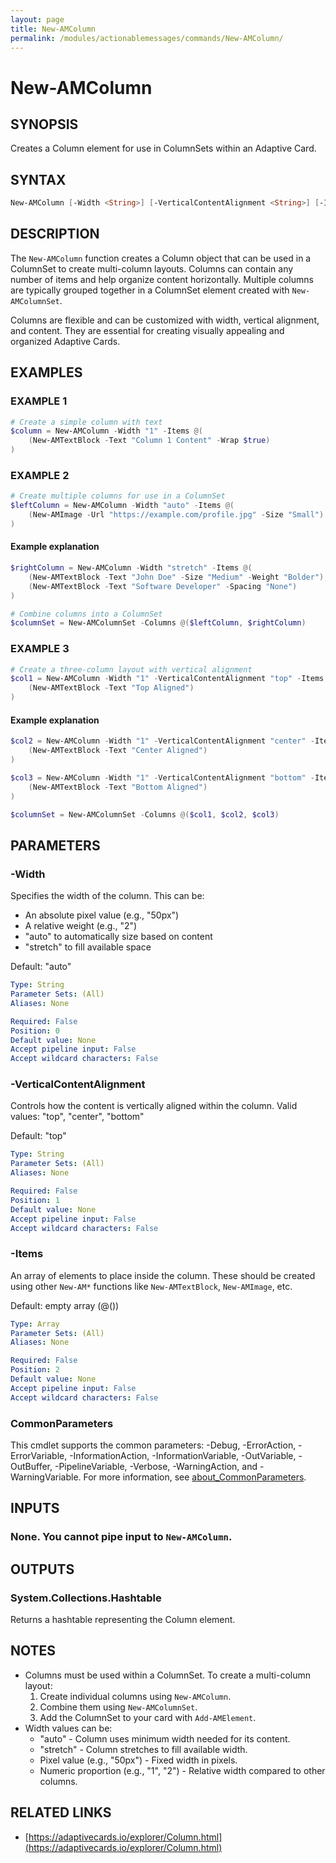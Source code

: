 ```yaml
---
layout: page
title: New-AMColumn
permalink: /modules/actionablemessages/commands/New-AMColumn/
---
```


# New-AMColumn

## SYNOPSIS
Creates a Column element for use in ColumnSets within an Adaptive Card.

## SYNTAX

```powershell
New-AMColumn [-Width <String>] [-VerticalContentAlignment <String>] [-Items <Array>] [-Verbose <SwitchParameter>] [-Debug <SwitchParameter>] [-ErrorAction <ActionPreference>] [-WarningAction <ActionPreference>] [-InformationAction <ActionPreference>] [-ProgressAction <ActionPreference>] [-ErrorVariable <String>] [-WarningVariable <String>] [-InformationVariable <String>] [-OutVariable <String>] [-OutBuffer <Int32>] [-PipelineVariable <String>] [<CommonParameters>]
```

## DESCRIPTION
The `New-AMColumn` function creates a Column object that can be used in a ColumnSet to create multi-column layouts.
Columns can contain any number of items and help organize content horizontally.
Multiple columns are typically grouped together in a ColumnSet element created with `New-AMColumnSet`.

Columns are flexible and can be customized with width, vertical alignment, and content. They are essential
for creating visually appealing and organized Adaptive Cards.

## EXAMPLES

### EXAMPLE 1
```powershell
# Create a simple column with text
$column = New-AMColumn -Width "1" -Items @(
    (New-AMTextBlock -Text "Column 1 Content" -Wrap $true)
)
```


### EXAMPLE 2
```powershell
# Create multiple columns for use in a ColumnSet
$leftColumn = New-AMColumn -Width "auto" -Items @(
    (New-AMImage -Url "https://example.com/profile.jpg" -Size "Small")
)
```

#### Example explanation
```powershell
$rightColumn = New-AMColumn -Width "stretch" -Items @(
    (New-AMTextBlock -Text "John Doe" -Size "Medium" -Weight "Bolder"),
    (New-AMTextBlock -Text "Software Developer" -Spacing "None")
)

# Combine columns into a ColumnSet
$columnSet = New-AMColumnSet -Columns @($leftColumn, $rightColumn)
```

### EXAMPLE 3
```powershell
# Create a three-column layout with vertical alignment
$col1 = New-AMColumn -Width "1" -VerticalContentAlignment "top" -Items @(
    (New-AMTextBlock -Text "Top Aligned")
)
```

#### Example explanation
```powershell
$col2 = New-AMColumn -Width "1" -VerticalContentAlignment "center" -Items @(
    (New-AMTextBlock -Text "Center Aligned")
)

$col3 = New-AMColumn -Width "1" -VerticalContentAlignment "bottom" -Items @(
    (New-AMTextBlock -Text "Bottom Aligned")
)

$columnSet = New-AMColumnSet -Columns @($col1, $col2, $col3)
```
## PARAMETERS

### -Width
Specifies the width of the column. This can be:
- An absolute pixel value (e.g., "50px")
- A relative weight (e.g., "2")
- "auto" to automatically size based on content
- "stretch" to fill available space

Default: "auto"

```yaml
Type: String
Parameter Sets: (All)
Aliases: None

Required: False
Position: 0
Default value: None
Accept pipeline input: False
Accept wildcard characters: False
```

### -VerticalContentAlignment
Controls how the content is vertically aligned within the column.
Valid values: "top", "center", "bottom"

Default: "top"

```yaml
Type: String
Parameter Sets: (All)
Aliases: None

Required: False
Position: 1
Default value: None
Accept pipeline input: False
Accept wildcard characters: False
```

### -Items
An array of elements to place inside the column. These should be created using
other `New-AM*` functions like `New-AMTextBlock`, `New-AMImage`, etc.

Default: empty array (@())

```yaml
Type: Array
Parameter Sets: (All)
Aliases: None

Required: False
Position: 2
Default value: None
Accept pipeline input: False
Accept wildcard characters: False
```

### CommonParameters
This cmdlet supports the common parameters: -Debug, -ErrorAction, -ErrorVariable, -InformationAction, -InformationVariable, -OutVariable, -OutBuffer, -PipelineVariable, -Verbose, -WarningAction, and -WarningVariable. For more information, see [about_CommonParameters](https://learn.microsoft.com/en-us/powershell/module/microsoft.powershell.core/about/about_commonparameters).

## INPUTS
### None. You cannot pipe input to `New-AMColumn`.

## OUTPUTS
### System.Collections.Hashtable
Returns a hashtable representing the Column element.

## NOTES
- Columns must be used within a ColumnSet. To create a multi-column layout:
  1. Create individual columns using `New-AMColumn`.
  2. Combine them using `New-AMColumnSet`.
  3. Add the ColumnSet to your card with `Add-AMElement`.
- Width values can be:
  - "auto" - Column uses minimum width needed for its content.
  - "stretch" - Column stretches to fill available width.
  - Pixel value (e.g., "50px") - Fixed width in pixels.
  - Numeric proportion (e.g., "1", "2") - Relative width compared to other columns.

## RELATED LINKS
- [https://adaptivecards.io/explorer/Column.html](https://adaptivecards.io/explorer/Column.html)
